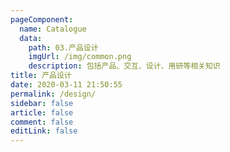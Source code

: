 ```yaml
---
pageComponent:
  name: Catalogue
  data:
    path: 03.产品设计
    imgUrl: /img/common.png
    description: 包括产品、交互、设计、用研等相关知识
title: 产品设计
date: 2020-03-11 21:50:55
permalink: /design/
sidebar: false
article: false
comment: false
editLink: false
---
```

